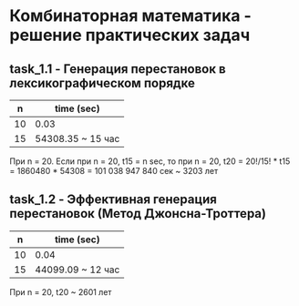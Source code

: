 ﻿Комбинаторная математика - решение практических задач
=====================
## task_1.1 - Генерация перестановок в лексикографическом порядке
n | time (sec)
------------ | -------------
10 | 0.03
15 | 54308.35 ~ 15 час

При n = 20. 
Если при n = 20, t15 = n sec, то при n = 20, t20 = 20!/15! * t15 = 1860480 * 54308 = 101 038 947 840 сек ~ 3203 лет

## task_1.2 - Эффективная генерация перестановок (Метод Джонсна-Троттера)
n | time (sec)
------------ | -------------
10 | 0.04
15 | 44099.09 ~ 12 час

При n = 20, t20 ~ 2601 лет